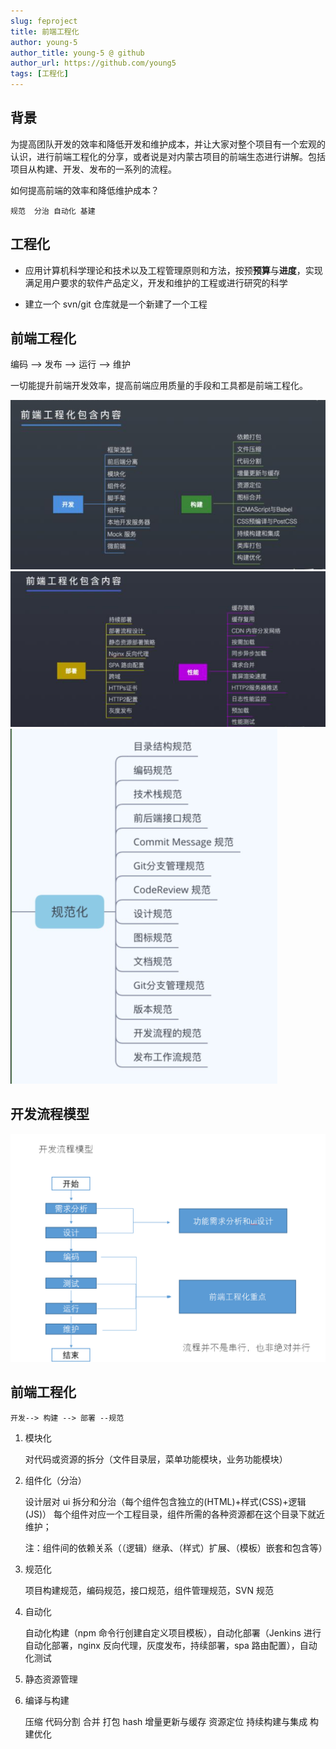 ```yaml
---
slug: feproject
title: 前端工程化
author: young-5
author_title: young-5 @ github
author_url: https://github.com/young5
tags: [工程化]
---
```


## 背景

为提高团队开发的效率和降低开发和维护成本，并让大家对整个项目有一个宏观的认识，进行前端工程化的分享，或者说是对内蒙古项目的前端生态进行讲解。包括项目从构建、开发、发布的一系列的流程。

如何提高前端的效率和降低维护成本？

    规范  分治 自动化 基建

## 工程化

- 应用计算机科学理论和技术以及工程管理原则和方法，按预**预算**与**进度**，实现满足用户要求的软件产品定义，开发和维护的工程或进行研究的科学

- 建立一个 svn/git 仓库就是一个新建了一个工程

## 前端工程化

编码 --> 发布 --> 运行 --> 维护

一切能提升前端开发效率，提高前端应用质量的手段和工具都是前端工程化。

![img](../static/img/c1.png)
![img](../static/img/c2.png)
![img](../static/img/c3.png)

## 开发流程模型

![img](../static/img/frp.png)

## 前端工程化

    开发--> 构建 --> 部署 --规范

1. 模块化

   对代码或资源的拆分（文件目录层，菜单功能模块，业务功能模块）

2. 组件化（分治）

   设计层对 ui 拆分和分治（每个组件包含独立的(HTML)+样式(CSS)+逻辑(JS)）
   每个组件对应一个工程目录，组件所需的各种资源都在这个目录下就近维护；

   注：组件间的依赖关系（（逻辑）继承、（样式）扩展、（模板）嵌套和包含等）

3. 规范化

   项目构建规范，编码规范，接口规范，组件管理规范，SVN 规范

4. 自动化

   自动化构建（npm 命令行创建自定义项目模板），自动化部署（Jenkins 进行自动化部署，nginx 反向代理，灰度发布，持续部署，spa 路由配置），自动化测试

5. 静态资源管理

6. 编译与构建

   压缩 代码分割 合并 打包 hash 增量更新与缓存 资源定位 持续构建与集成 构建优化
